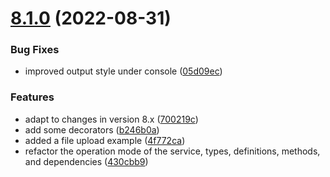 # [8.1.0](https://github.com/vodyani/vodyani/compare/v8.0.1...v8.1.0) (2022-08-31)


### Bug Fixes

* improved output style under console ([05d09ec](https://github.com/vodyani/vodyani/commit/05d09ec133eea4ecbed9a5646cc021c940b7d9e6))


### Features

* adapt to changes in version 8.x ([700219c](https://github.com/vodyani/vodyani/commit/700219cb56422f5fb9fc877fb69602657b2a007b))
* add some decorators ([b246b0a](https://github.com/vodyani/vodyani/commit/b246b0a917b9a136bf517f96e765a739b8475ec9))
* added a file upload example ([4f772ca](https://github.com/vodyani/vodyani/commit/4f772cab7597585a652dc29b711b9b5dd5b44c45))
* refactor the operation mode of the service, types, definitions, methods, and dependencies ([430cbb9](https://github.com/vodyani/vodyani/commit/430cbb9d906ea124cb4b7ef4358f5e197ef9ec1e))

